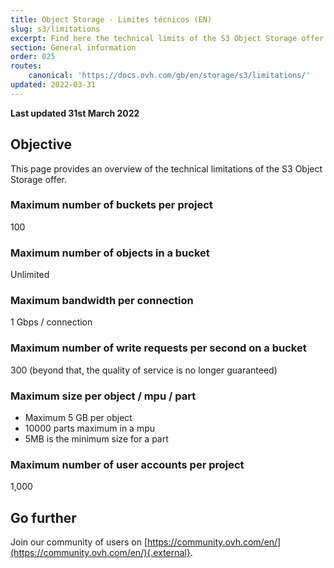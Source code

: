 ```yaml
---
title: Object Storage - Limites técnicos (EN)
slug: s3/limitations
excerpt: Find here the technical limits of the S3 Object Storage offer
section: General information
order: 025
routes:
    canonical: 'https://docs.ovh.com/gb/en/storage/s3/limitations/'
updated: 2022-03-31
---
```


**Last updated 31st March 2022**

## Objective

This page provides an overview of the technical limitations of the S3 Object Storage offer.

### Maximum number of buckets per project

100

### Maximum number of objects in a bucket

Unlimited

### Maximum bandwidth per connection

1 Gbps / connection

### Maximum number of write requests per second on a bucket

300 (beyond that, the quality of service is no longer guaranteed)

### Maximum size per object / mpu / part

- Maximum 5 GB per object
- 10000 parts maximum in a mpu
- 5MB is the minimum size for a part

### Maximum number of user accounts per project

1,000

## Go further

Join our community of users on [https://community.ovh.com/en/](https://community.ovh.com/en/){.external}.
